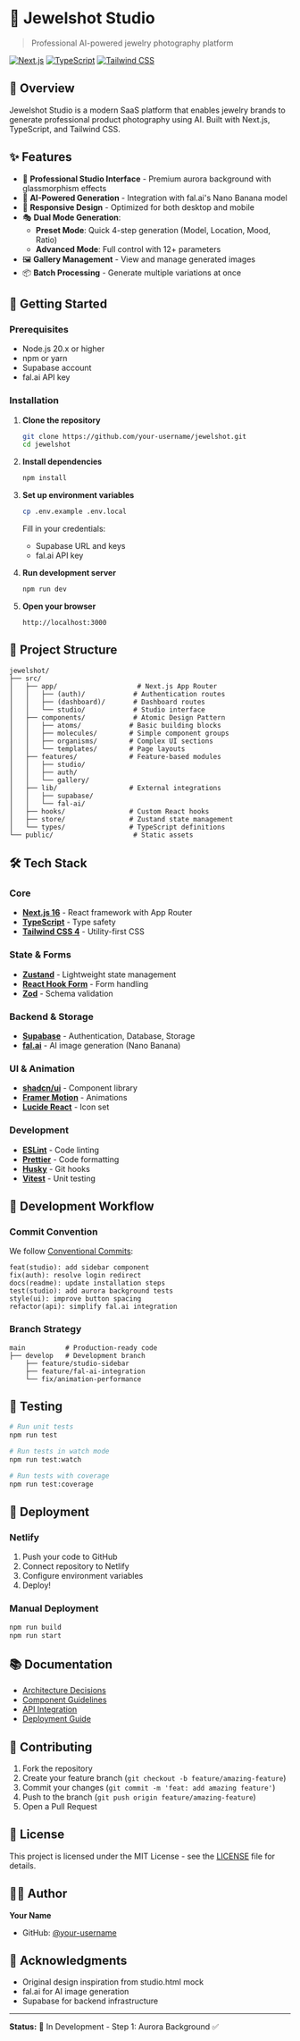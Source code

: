 # 💎 Jewelshot Studio

> Professional AI-powered jewelry photography platform

[![Next.js](https://img.shields.io/badge/Next.js-16.0-black?style=flat&logo=next.js)](https://nextjs.org/)
[![TypeScript](https://img.shields.io/badge/TypeScript-5.0-blue?style=flat&logo=typescript)](https://www.typescriptlang.org/)
[![Tailwind CSS](https://img.shields.io/badge/Tailwind-4.0-38bdf8?style=flat&logo=tailwind-css)](https://tailwindcss.com/)

## 🎯 Overview

Jewelshot Studio is a modern SaaS platform that enables jewelry brands to generate professional product photography using AI. Built with Next.js, TypeScript, and Tailwind CSS.

## ✨ Features

- 🎨 **Professional Studio Interface** - Premium aurora background with glassmorphism effects
- 🤖 **AI-Powered Generation** - Integration with fal.ai's Nano Banana model
- 📱 **Responsive Design** - Optimized for both desktop and mobile
- 🎭 **Dual Mode Generation**:
  - **Preset Mode**: Quick 4-step generation (Model, Location, Mood, Ratio)
  - **Advanced Mode**: Full control with 12+ parameters
- 🖼️ **Gallery Management** - View and manage generated images
- 📦 **Batch Processing** - Generate multiple variations at once

## 🚀 Getting Started

### Prerequisites

- Node.js 20.x or higher
- npm or yarn
- Supabase account
- fal.ai API key

### Installation

1. **Clone the repository**
   ```bash
   git clone https://github.com/your-username/jewelshot.git
   cd jewelshot
   ```

2. **Install dependencies**
   ```bash
   npm install
   ```

3. **Set up environment variables**
   ```bash
   cp .env.example .env.local
   ```
   
   Fill in your credentials:
   - Supabase URL and keys
   - fal.ai API key

4. **Run development server**
   ```bash
   npm run dev
   ```

5. **Open your browser**
   ```
   http://localhost:3000
   ```

## 📁 Project Structure

```
jewelshot/
├── src/
│   ├── app/                    # Next.js App Router
│   │   ├── (auth)/            # Authentication routes
│   │   ├── (dashboard)/       # Dashboard routes
│   │   └── studio/            # Studio interface
│   ├── components/            # Atomic Design Pattern
│   │   ├── atoms/            # Basic building blocks
│   │   ├── molecules/        # Simple component groups
│   │   ├── organisms/        # Complex UI sections
│   │   └── templates/        # Page layouts
│   ├── features/             # Feature-based modules
│   │   ├── studio/
│   │   ├── auth/
│   │   └── gallery/
│   ├── lib/                  # External integrations
│   │   ├── supabase/
│   │   └── fal-ai/
│   ├── hooks/                # Custom React hooks
│   ├── store/                # Zustand state management
│   └── types/                # TypeScript definitions
└── public/                    # Static assets
```

## 🛠️ Tech Stack

### Core
- **[Next.js 16](https://nextjs.org/)** - React framework with App Router
- **[TypeScript](https://www.typescriptlang.org/)** - Type safety
- **[Tailwind CSS 4](https://tailwindcss.com/)** - Utility-first CSS

### State & Forms
- **[Zustand](https://zustand-demo.pmnd.rs/)** - Lightweight state management
- **[React Hook Form](https://react-hook-form.com/)** - Form handling
- **[Zod](https://zod.dev/)** - Schema validation

### Backend & Storage
- **[Supabase](https://supabase.com/)** - Authentication, Database, Storage
- **[fal.ai](https://fal.ai/)** - AI image generation (Nano Banana)

### UI & Animation
- **[shadcn/ui](https://ui.shadcn.com/)** - Component library
- **[Framer Motion](https://www.framer.com/motion/)** - Animations
- **[Lucide React](https://lucide.dev/)** - Icon set

### Development
- **[ESLint](https://eslint.org/)** - Code linting
- **[Prettier](https://prettier.io/)** - Code formatting
- **[Husky](https://typicode.github.io/husky/)** - Git hooks
- **[Vitest](https://vitest.dev/)** - Unit testing

## 📝 Development Workflow

### Commit Convention

We follow [Conventional Commits](https://www.conventionalcommits.org/):

```
feat(studio): add sidebar component
fix(auth): resolve login redirect
docs(readme): update installation steps
test(studio): add aurora background tests
style(ui): improve button spacing
refactor(api): simplify fal.ai integration
```

### Branch Strategy

```
main          # Production-ready code
├── develop   # Development branch
    ├── feature/studio-sidebar
    ├── feature/fal-ai-integration
    └── fix/animation-performance
```

## 🧪 Testing

```bash
# Run unit tests
npm run test

# Run tests in watch mode
npm run test:watch

# Run tests with coverage
npm run test:coverage
```

## 🚢 Deployment

### Netlify

1. Push your code to GitHub
2. Connect repository to Netlify
3. Configure environment variables
4. Deploy!

### Manual Deployment

```bash
npm run build
npm run start
```

## 📚 Documentation

- [Architecture Decisions](./docs/architecture.md)
- [Component Guidelines](./docs/components.md)
- [API Integration](./docs/api.md)
- [Deployment Guide](./docs/deployment.md)

## 🤝 Contributing

1. Fork the repository
2. Create your feature branch (`git checkout -b feature/amazing-feature`)
3. Commit your changes (`git commit -m 'feat: add amazing feature'`)
4. Push to the branch (`git push origin feature/amazing-feature`)
5. Open a Pull Request

## 📄 License

This project is licensed under the MIT License - see the [LICENSE](LICENSE) file for details.

## 👨‍💻 Author

**Your Name**
- GitHub: [@your-username](https://github.com/your-username)

## 🙏 Acknowledgments

- Original design inspiration from studio.html mock
- fal.ai for AI image generation
- Supabase for backend infrastructure

---

**Status:** 🚧 In Development - Step 1: Aurora Background ✅
